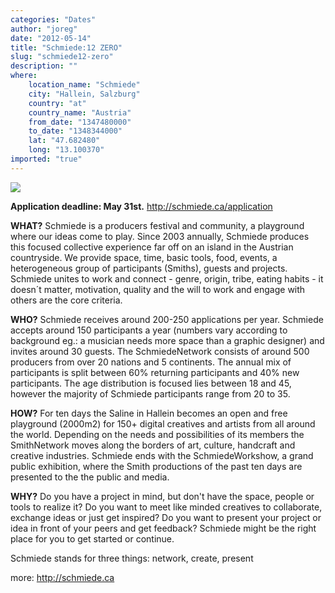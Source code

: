 ```yaml
---
categories: "Dates"
author: "joreg"
date: "2012-05-14"
title: "Schmiede:12 ZERO"
slug: "schmiede12-zero"
description: ""
where: 
    location_name: "Schmiede"
    city: "Hallein, Salzburg"
    country: "at"
    country_name: "Austria"
    from_date: "1347480000"
    to_date: "1348344000"
    lat: "47.682480"
    long: "13.100370"
imported: "true"
---
```



![](Schmiede12%20ZERO_r.png)

**Application deadline: May 31st.**
http://schmiede.ca/application

**WHAT?**
Schmiede is a producers festival and community, a playground where our ideas come to play.
Since 2003 annually, Schmiede produces this focused collective experience far off on an island in the Austrian countryside. We provide space, time, basic tools, food, events, a heterogeneous group of participants (Smiths), guests and projects. Schmiede unites to work and connect - genre, origin, tribe, eating habits - it doesn´t matter, motivation, quality and the will to work and engage with others are the core criteria.

**WHO?**
Schmiede receives around 200-250 applications per year.  Schmiede accepts around 150 participants a year (numbers vary according to background eg.: a musician needs more space than a graphic designer) and invites around 30 guests. The SchmiedeNetwork consists of around 500 producers from over 20 nations and 5 continents. The annual mix of participants is split between 60% returning participants and 40% new participants. The age distribution is focused lies between 18 and 45, however the majority of Schmiede participants range from 20 to 35.

**HOW?**
For ten days the Saline in Hallein becomes an open and free playground (2000m2) for 150+ digital creatives and artists from all around the world. Depending on the needs and possibilities of its members the SmithNetwork moves along the borders of art, culture, handcraft and creative industries. Schmiede ends with the SchmiedeWorkshow, a grand public exhibition, where the Smith productions of the past ten days are presented to the the public and media.

**WHY?**
Do you have a project in mind, but don't have the space, people or tools to realize it?
Do you want to meet like minded creatives to collaborate, exchange ideas or just get inspired?
Do you want to present your project or idea in front of your peers and get feedback?
Schmiede might be the right place for you to get started or continue.

Schmiede stands for three things: network, create, present

more: http://schmiede.ca